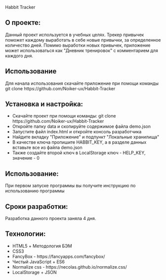 Habbit Tracker
<h2>О проекте:</h2>
<p>Данный проект используется в учебных целях. Трекер привычек поможет каждому выработать в себе новые привычки, за определенное количество дней. Помимо выработки новых привычек, приложение может использоваться как "Дневник тренировок" с комментарием для каждого дня. </p>
<h2>Использование</h2>
<p>Для начала использования скачайте приложение при помощи команды git clone https://github.com/Noiker-ux/Habbit-Tracker </p>
<h2>Установка и настройка:</h2>
<ul>
  <li>Скачайте проект при помощи команды: git clone https://github.com/Noiker-ux/Habbit-Tracker</li>
  <li>Откройте папку data и скопируйте содержимое файла demo.json</li>
  <li>Запустите файл index.html и откройте консоль разработчика</li>
  <li>Найдите вкладку "Приложение" и подпункт "Локальные хранилища"</li>
  <li>В качестве ключа пропишите HABBIT_KEY, а в разделе данных вставьте все из файла demo.json</li>
  <li>Также создайте второй ключ в LocalStorage ключ - HELP_KEY, значение - 0</li>
</ul>
<h2>Использование:</h2>
<p>При первом запуске программы вы получите инструкцию по использованию программы</p>
<h2>Сроки разработки:</h2>
<p>Разработка данного проекта заняла 4 дня.</p>
<h2>Технологии:</h2>
<ul>
<li>HTML5 + Методология БЭМ</li>
<li>CSS3</li>
<li>FancyBox - https://fancyapps.com/fancybox/</li>
<li>Чистый JavaScript + ES6</li>
<li>Normalize css - https://necolas.github.io/normalize.css/</li>
<li>LocalStorage + JSON</li>
</ul>
